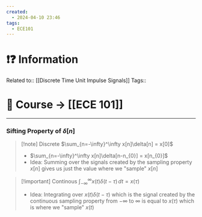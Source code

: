 ```yaml
---
created:
  - 2024-04-10 23:46
tags:
  - ECE101
---
```

	
# ❗❓ Information
Related to:: [[Discrete Time Unit Impulse Signals]]
Tags:: 

# 🌌 Course -> [[ECE 101]]
---
### Sifting Property of $\delta[n]$

> [!note] Discrete
> $\sum_{n=-\infty}^\infty x[n]\delta[n] = x[0]$
> - $\sum_{n=-\infty}^\infty x[n]\delta[n-n_{0}] = x[n_{0}]$ 
> - Idea: Summing over the signals created by the sampling property $x[n]$ gives us just the value where we "sample" $x[n]$

 > [!important] Continous
 > $\int_{-\infty}^\infty x(t)\delta(t-\tau) \, dt = x(\tau)$
> - Idea: Integrating over $x(t)\delta(t-\tau)$ which is the signal created by the continuous sampling property from $-\infty$ to $\infty$ is equal to $x(\tau)$  which is where we "sample" $x(t)$

